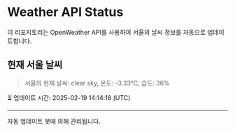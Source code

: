 
# Weather API Status

이 리포지토리는 OpenWeather API를 사용하여 서울의 날씨 정보를 자동으로 업데이트합니다.

## 현재 서울 날씨
> 서울의 현재 날씨: clear sky, 온도: -3.33°C, 습도: 36%

⏳ 업데이트 시간: 2025-02-19 14:14:18 (UTC)

---
자동 업데이트 봇에 의해 관리됩니다.

